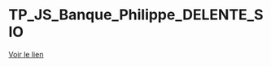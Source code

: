 # TP_JS_Banque_Philippe_DELENTE_SIO

[Voir le lien](https://limortaliter.github.io/TP_JS_Banque_Philippe_DELENTE_SIO/.)
